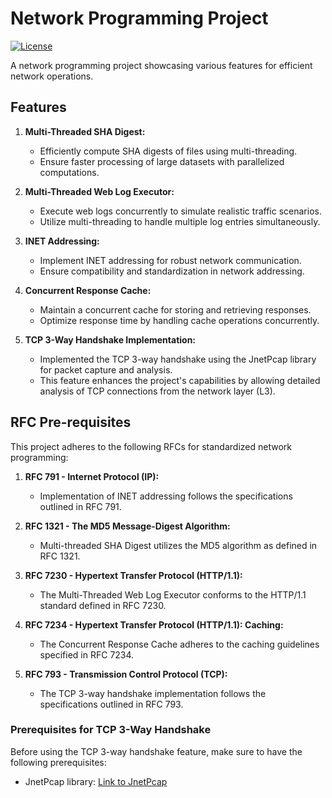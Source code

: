 # Network Programming Project

[![License](https://img.shields.io/badge/license-MIT-blue.svg)](LICENSE)

A network programming project showcasing various features for efficient network operations.

## Features

1. **Multi-Threaded SHA Digest:**
   - Efficiently compute SHA digests of files using multi-threading.
   - Ensure faster processing of large datasets with parallelized computations.

2. **Multi-Threaded Web Log Executor:**
   - Execute web logs concurrently to simulate realistic traffic scenarios.
   - Utilize multi-threading to handle multiple log entries simultaneously.

3. **INET Addressing:**
   - Implement INET addressing for robust network communication.
   - Ensure compatibility and standardization in network addressing.

4. **Concurrent Response Cache:**
   - Maintain a concurrent cache for storing and retrieving responses.
   - Optimize response time by handling cache operations concurrently.

5. **TCP 3-Way Handshake Implementation:**
   - Implemented the TCP 3-way handshake using the JnetPcap library for packet capture and analysis.
   - This feature enhances the project's capabilities by allowing detailed analysis of TCP connections from the network layer (L3).

## RFC Pre-requisites

This project adheres to the following RFCs for standardized network programming:

1. **RFC 791 - Internet Protocol (IP):**
   - Implementation of INET addressing follows the specifications outlined in RFC 791.

2. **RFC 1321 - The MD5 Message-Digest Algorithm:**
   - Multi-threaded SHA Digest utilizes the MD5 algorithm as defined in RFC 1321.

3. **RFC 7230 - Hypertext Transfer Protocol (HTTP/1.1):**
   - The Multi-Threaded Web Log Executor conforms to the HTTP/1.1 standard defined in RFC 7230.

4. **RFC 7234 - Hypertext Transfer Protocol (HTTP/1.1): Caching:**
   - The Concurrent Response Cache adheres to the caching guidelines specified in RFC 7234.

5. **RFC 793 - Transmission Control Protocol (TCP):**
   - The TCP 3-way handshake implementation follows the specifications outlined in RFC 793.

### Prerequisites for TCP 3-Way Handshake

Before using the TCP 3-way handshake feature, make sure to have the following prerequisites:

- JnetPcap library: [Link to JnetPcap](https://github.com/jnetpcap/jnetpcap) 


